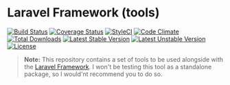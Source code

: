 # Laravel Framework (tools)

[![Build Status](https://travis-ci.org/ferrl/framework.svg)](https://travis-ci.org/ferrl/framework)
[![Coverage Status](https://coveralls.io/repos/github/ferrl/framework/badge.svg?branch=master)](https://coveralls.io/github/ferrl/framework?branch=master)
[![StyleCI](https://styleci.io/repos/58581379/shield?style=flat)](https://styleci.io/repos/58581379)
[![Code Climate](https://codeclimate.com/github/ferrl/framework/badges/gpa.svg)](https://codeclimate.com/github/ferrl/framework)
[![Total Downloads](https://poser.pugx.org/ferrl/framework/d/total.svg)](https://packagist.org/packages/ferrl/framework)
[![Latest Stable Version](https://poser.pugx.org/ferrl/framework/v/stable.svg)](https://packagist.org/packages/ferrl/framework)
[![Latest Unstable Version](https://poser.pugx.org/ferrl/framework/v/unstable.svg)](https://packagist.org/packages/ferrl/framework)
[![License](https://poser.pugx.org/ferrl/framework/license.svg)](https://packagist.org/packages/ferrl/framework)

> **Note:** This repository contains a set of tools to be used alongside with the [Laravel Framework](https://github.com/laravel/framework). I won't be testing this tool as a standalone package, so I would'nt recommend you to do so.
